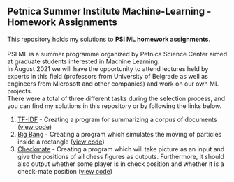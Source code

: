 ## Petnica Summer Institute Machine-Learning - Homework Assignments

This repository holds my solutions to <b>PSI ML homework assignments</b>. <br/> <br/> 
PSI ML is a summer programme organized by Petnica Science Center aimed at graduate students interested in Machine Learning. <br/>
In August 2021 we will have the opportunity to attend lectures held by experts in this field (professors from University of Belgrade as well as engineers from Microsoft and other companies) and work on our own ML projects. <br/>
There were a total of three different tasks during the selection process, and you can find my solutions in this repository or by following the links below.

1. [TF-IDF](https://github.com/emirdemic/PSIML-homework/tree/main/tfidf) - Creating a program for summarizing a corpus of documents ([view code](https://github.com/emirdemic/PSIML-homework/blob/main/tfidf/tf-idf.py))
2. [Big Bang](https://github.com/emirdemic/PSIML-homework/tree/main/big-bang) - Creating a program which simulates the moving of particles inside a rectangle ([view code](https://github.com/emirdemic/PSIML-homework/blob/main/big-bang/big_bang.py))
3. [Checkmate](https://github.com/emirdemic/PSIML-homework/tree/main/checkmate) - Creating a program which will take picture as an input and give the positions of all chess figures as outputs. Furthermore, it should also output whether some player is in check position and whether it is a check-mate position ([view code]( https://github.com/emirdemic/PSIML-homework/blob/main/checkmate/checkmate.py))
